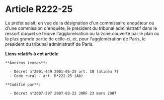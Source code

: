 # Article R222-25

Le préfet saisit, en vue de la désignation d'un commissaire enquêteur ou d'une commission d'enquête, le président du tribunal
administratif dans le ressort duquel se trouve l'agglomération ou la zone couverte par le plan ou la plus grande partie de
celle-ci, et, pour l'agglomération de Paris, le président du tribunal administratif de Paris.

**Liens relatifs à cet article**

	**Anciens textes**:

	  - Décret n°2001-449 2001-05-25 art. 10 (alinéa 7)
	  - Code rural - art. R*222-25 (Ab)

	**Codifié par**:

	  - Décret n°2007-397 2007-03-22 JORF 23 mars 2007
